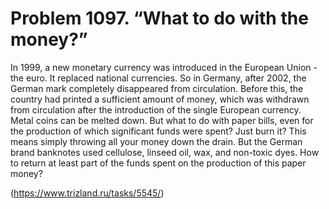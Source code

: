 # Problem 1097. “What to do with the money?”

In 1999, a new monetary currency was introduced in the European Union - the euro. It replaced national currencies. So in Germany, after 2002, the German mark completely disappeared from circulation. Before this, the country had printed a sufficient amount of money, which was withdrawn from circulation after the introduction of the single European currency. Metal coins can be melted down. But what to do with paper bills, even for the production of which significant funds were spent? Just burn it? This means simply throwing all your money down the drain. But the German brand banknotes used cellulose, linseed oil, wax, and non-toxic dyes. How to return at least part of the funds spent on the production of this paper money?

(https://www.trizland.ru/tasks/5545/)